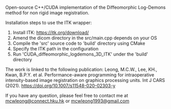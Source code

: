 Open-source C++/CUDA implementation of the Diffeomorphic Log-Demons method for non rigid image registration.

Installation steps to use the ITK wrapper:
1.	Install ITK: https://itk.org/download/
2.	Amend the dicom directory in the src/main.cpp depends on your OS
3.	Compile the 'src' source code to 'build' directory using CMake
4.	Specify the ITK path in the configuration 
5. 	Run 'CUDA_diffeomorphic_logdemons_3D_ITK' under the 'build' directory


The work is linked to the following publication: 
Leong, M.C.W., Lee, KH., Kwan, B.P.Y. et al. Performance-aware programming for intraoperative intensity-based image registration on graphics processing units. Int J CARS (2021). https://doi.org/10.1007/s11548-020-02303-y

If you have any question, please feel free to contact me at mcwleong@connect.hku.hk or mcwleong1993@gmail.com

